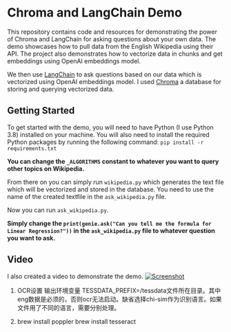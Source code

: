 # Chroma and LangChain Demo
This repository contains code and resources for demonstrating the power of Chroma and LangChain for asking questions about your own data. 
The demo showcases how to pull data from the English Wikipedia using their API. The project also demonstrates how to vectorize data in chunks and get embeddings using OpenAI embeddings model.

We then use [LangChain](https://github.com/hwchase17/langchain) to ask questions based on our data which is vectorized using OpenAI embeddings model. 
I used [Chroma](https://github.com/chroma-core/chroma) a database for storing and querying vectorized data.

## Getting Started
To get started with the demo, you will need to have Python (I use Python 3.8) installed on your machine. You will also need to install the required Python packages by running the following command:
`pip install -r requirements.txt`

 **You can change the `_ALGORITHMS` constant to whatever you want to query other topics on Wikipedia.**

From there on you can simply run `wikipedia.py` which generates the text file which will be vectorized and stored in the database.
You need to use the name of the created textfile in the `ask_wikipedia.py` file.

Now you can run `ask_wikipedia.py`.

**Simply change the `print(genie.ask("Can you tell me the formula for Linear Regression?"))` in the `ask_wikipedia.py` file to whatever question you want to ask.**


## Video

I also created a video to demonstrate the demo. 
[![Screenshot](https://i.ibb.co/LCzVkff/embedding-vid.jpg)](https://youtu.be/ytt4D5br6Fk)

1. OCR设置
输出环境变量
TESSDATA_PREFIX=/tessdata文件所在目录。其中eng数据是必须的，否则ocr无法启动。缺省选择chi-sim作为识别语言。如果文件用了不同的语言，需要分别处理。

2. brew install poppler
brew install tesseract